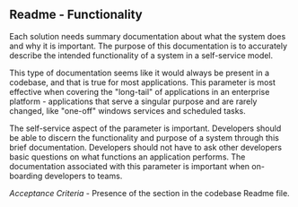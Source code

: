 ## Readme - Functionality
Each solution needs summary documentation about what the system does and why it is important. The purpose of this documentation is to accurately describe the intended functionality of a system in a self-service model. 

This type of documentation seems like it would always be present in a codebase, and that is true for most applications. This parameter is most effective when covering the "long-tail" of applications in an enterprise platform - applications that serve a singular purpose and are rarely changed, like "one-off" windows services and scheduled tasks.

The self-service aspect of the parameter is important. Developers should be able to discern the functionality and purpose of a system through this brief documentation. Developers should not have to ask other developers basic questions on what functions an application performs. The documentation associated with this parameter is important when on-boarding developers to teams. 

*Acceptance Criteria* - Presence of the section in the codebase Readme file.